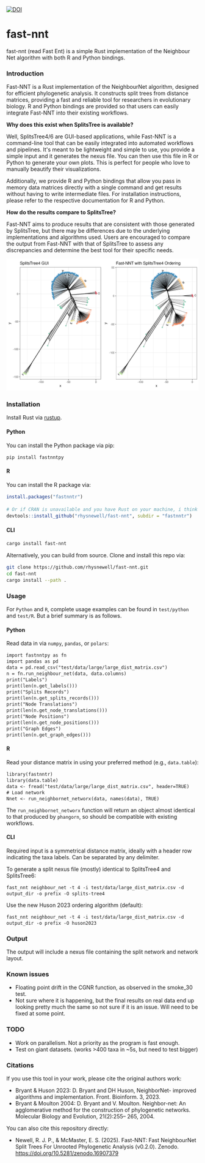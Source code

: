 [![DOI](https://zenodo.org/badge/1037785550.svg)](https://doi.org/10.5281/zenodo.16907379)

# fast-nnt
fast-nnt (read Fast Ent) is a simple Rust implementation of the Neighbour Net algorithm with both R and Python bindings.

### Introduction

Fast-NNT is a Rust implementation of the NeighbourNet algorithm, designed for efficient phylogenetic analysis. It constructs split trees from distance matrices, providing a fast and reliable tool for researchers in evolutionary biology. R and Python bindings are provided so that users can easily integrate Fast-NNT into their existing workflows.

**Why does this exist when SplitsTree is available?**

Well, SplitsTree4/6 are GUI-based applications, while Fast-NNT is a command-line tool that can be easily integrated into automated workflows and pipelines. It's meant to be lightweight and simple to use, you provide a simple input and it generates the nexus file. You can then use this file in R or Python to generate your own plots. This is perfect for people who love to manually beautify their visualizations.

Additionally, we provide R and Python bindings that allow you pass in memory data matrices directly with a single command and get results without having to write intermediate files. For installation instructions, please refer to the respective documentation for R and Python.

**How do the results compare to SplitsTree?**

Fast-NNT aims to produce results that are consistent with those generated by SplitsTree, but there may be differences due to the underlying implementations and algorithms used. Users are encouraged to compare the output from Fast-NNT with that of SplitsTree to assess any discrepancies and determine the best tool for their specific needs.

![Comparison to SplitsTree4](images/IMG_5077.png)

### Installation
Install Rust via [rustup](https://rustup.rs/).

#### Python
You can install the Python package via pip:
```bash
pip install fastnntpy
```

#### R
You can install the R package via:
```R
install.packages("fastnntr")

# Or if CRAN is unavailable and you have Rust on your machine, i think this will work
devtools::install_github("rhysnewell/fast-nnt", subdir = "fastnntr")
```

#### CLI

```bash
cargo install fast-nnt
```

Alternatively, you can build from source. Clone and install this repo via:
```bash
git clone https://github.com/rhysnewell/fast-nnt.git
cd fast-nnt
cargo install --path .
```

### Usage

For `Python` and `R`, complete usage examples can be found in `test/python` and `test/R`. But a brief summary is as follows.

#### Python
Read data in via `numpy`, `pandas`, or `polars`:

```
import fastnntpy as fn
import pandas as pd
data = pd.read_csv("test/data/large/large_dist_matrix.csv")
n = fn.run_neighbour_net(data, data.columns)
print("Labels")
print(len(n.get_labels()))
print("Splits Records")
print(len(n.get_splits_records()))
print("Node Translations")
print(len(n.get_node_translations()))
print("Node Positions")
print(len(n.get_node_positions()))
print("Graph Edges")
print(len(n.get_graph_edges()))
```

#### R
Read your distance matrix in using your preferred method (e.g., `data.table`):
```
library(fastnntr)
library(data.table)
data <- fread("test/data/large/large_dist_matrix.csv", header=TRUE)
# Load network
Nnet <- run_neighbornet_networx(data, names(data), TRUE)
```

The `run_neighbornet_networx` function will return an object almost identical to that produced by `phangorn`, so should be compatible with existing workflows.

#### CLI
Required input is a symmetrical distance matrix, ideally with a header row indicating the taxa labels. Can be separated by any delimiter.

To generate a split nexus file (mostly) identical to SplitsTree4 and SplitsTree6:
```
fast_nnt neighbour_net -t 4 -i test/data/large_dist_matrix.csv -d output_dir -o prefix -O splits-tree4
```

Use the new Huson 2023 ordering algorithm (default):
```
fast_nnt neighbour_net -t 4 -i test/data/large_dist_matrix.csv -d output_dir -o prefix -O huson2023
```

### Output

The output will include a nexus file containing the split network and network layout.

### Known issues
- Floating point drift in the CGNR function, as observed in the smoke_30 test.
- Not sure where it is happening, but the final results on real data end up looking pretty much the same so not sure if it is an issue. Will need to be fixed at some point.


### TODO
- Work on parallelism. Not a priority as the program is fast enough.
- Test on giant datasets. (works >400 taxa in ~5s, but need to test bigger)


### Citations

If you use this tool in your work, please cite the original authors work:
- Bryant & Huson 2023: D. Bryant and DH Huson, NeighborNet- improved algorithms and implementation. Front. Bioinform. 3, 2023.
- Bryant & Moulton 2004: D. Bryant and V. Moulton. Neighbor-net: An agglomerative method for the construction of phylogenetic networks. Molecular Biology and Evolution, 21(2):255– 265, 2004.

You can also cite this repository directly:
- Newell, R. J. P., & McMaster, E. S. (2025). Fast-NNT: Fast NeighbourNet Split Trees For Unrooted Phylogenetic Analysis (v0.2.0). Zenodo. https://doi.org/10.5281/zenodo.16907379

